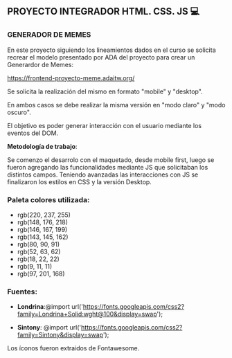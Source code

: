 ## PROYECTO INTEGRADOR HTML. CSS. JS 💻
### GENERADOR DE MEMES

En este proyecto siguiendo los lineamientos dados en el curso se solicita recrear el modelo presentado por ADA del proyecto para crear un Generardor de Memes:

https://frontend-proyecto-meme.adaitw.org/

Se solicita la realización del mismo en formato "mobile" y "desktop".

En ambos casos se debe realizar la misma versión en "modo claro" y "modo oscuro".

El objetivo es poder generar interacción con el usuario mediante los eventos del DOM.

**Metodología de trabajo**:

Se comenzo el desarrolo con el maquetado, desde mobile first, luego se fueron agregando las funcionalidades mediante JS que solicitaban los distintos campos.
Teniendo avanzadas las interacciones con JS se finalizaron los estilos en CSS y la versión Desktop.

### Paleta colores utilizada:
- rgb(220, 237, 255)
- rgb(148, 176, 218)
- rgb(146, 167, 199)
- rgb(143, 145, 162)
- rgb(80, 90, 91)
- rgb(52, 63, 62)
- rgb(18, 22, 22)
- rgb(9, 11, 11)
- rgb(97, 201, 168)

### Fuentes:

- **Londrina**:@import url('https://fonts.googleapis.com/css2?family=Londrina+Solid:wght@100&display=swap');

- **Sintony**: @import url('https://fonts.googleapis.com/css2?family=Sintony&display=swap');

Los íconos fueron extraidos de Fontawesome.





